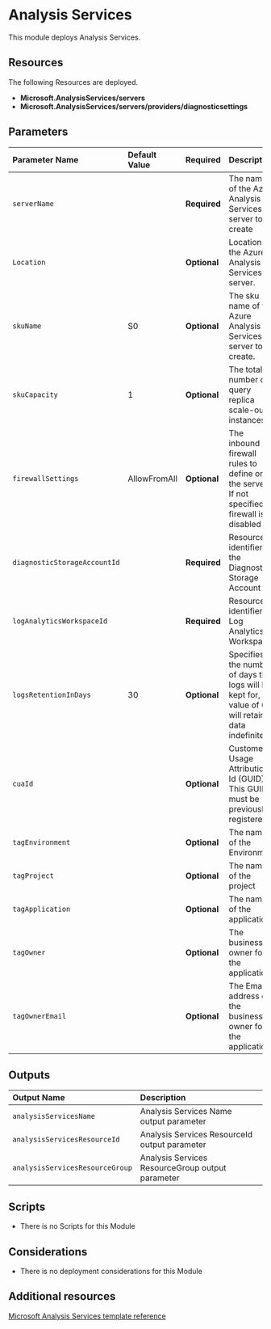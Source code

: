  # Analysis Services

This module deploys Analysis Services. 


## Resources

The following Resources are deployed.

+ **Microsoft.AnalysisServices/servers**
+ **Microsoft.AnalysisServices/servers/providers/diagnosticsettings**


## Parameters

| Parameter Name | Default Value | Required | Description |
| :-             | :-            | :-       |:-           |
| `serverName` || **Required** | The name of the Azure Analysis Services server to create
| `Location` || **Optional** | Location of the Azure Analysis Services server.
| `skuName` | S0 | **Optional** | The sku name of the Azure Analysis Services server to create.
| `skuCapacity` | 1 | **Optional** | The total number of query replica scale-out instances
| `firewallSettings` | AllowFromAll | **Optional** | The inbound firewall rules to define on the server. If not specified, firewall is disabled
| `diagnosticStorageAccountId` || **Required** | Resource identifier of the Diagnostic Storage Account
| `logAnalyticsWorkspaceId` || **Required** | Resource identifier of Log Analytics Workspace
| `logsRetentionInDays` | 30 |**Optional** | Specifies the number of days that logs will be kept for, a value of 0 will retain data indefinitely
| `cuaId` || **Optional** | Customer Usage Attribution Id (GUID). This GUID must be previously registered
| `tagEnvironment` || **Optional** | The name of the Environment
| `tagProject` || **Optional** | The name of the project
| `tagApplication` || **Optional** | The name of the application
| `tagOwner` || **Optional** | The business owner for the application
| `tagOwnerEmail` || **Optional** | The Email address of the business owner for the application


## Outputs

| Output Name | Description |
| :-          | :-          |
| `analysisServicesName` |  Analysis Services Name output parameter
| `analysisServicesResourceId` | Analysis Services ResourceId output parameter
| `analysisServicesResourceGroup` | Analysis Services ResourceGroup output parameter


## Scripts

+ There is no Scripts for this Module


## Considerations

+ There is no deployment considerations for this Module


## Additional resources

[Microsoft Analysis Services template reference](https://docs.microsoft.com/en-us/azure/templates/microsoft.analysisservices/allversions)